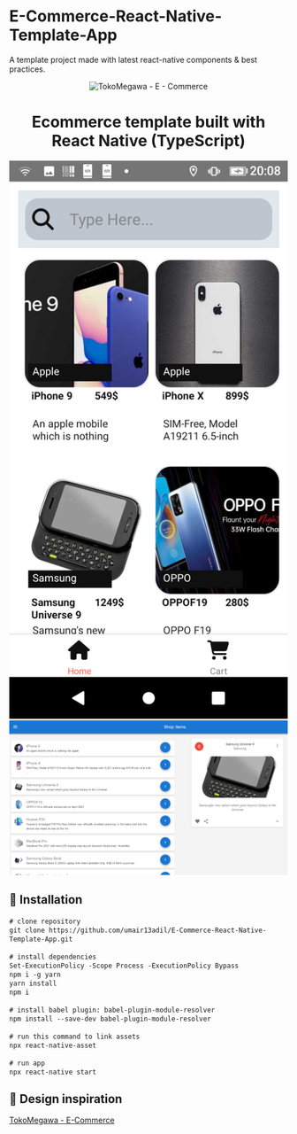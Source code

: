 # E-Commerce-React-Native-Template-App
A template project made with latest react-native components &amp; best practices.

<p align="center">
  <img
    src="https://cdn.dribbble.com/userupload/3080937/file/original-a5f042a0ddfb32ae1cab810882a05b06.png?compress=1&resize=1024x768"
    alt="TokoMegawa - E - Commerce"
  />
</p>
<h1 align="center">
  Ecommerce template built with React Native (TypeScript)
</h1>

![Image1](images/image_1.png)
![Image2](images/image_2.png)

## 🚀 Installation

```
# clone repository
git clone https://github.com/umair13adil/E-Commerce-React-Native-Template-App.git

# install dependencies
Set-ExecutionPolicy -Scope Process -ExecutionPolicy Bypass
npm i -g yarn
yarn install
npm i

# install babel plugin: babel-plugin-module-resolver
npm install --save-dev babel-plugin-module-resolver

# run this command to link assets
npx react-native-asset

# run app
npx react-native start

```

## 📣 Design inspiration

[TokoMegawa - E-Commerce](https://dribbble.com/shots/18733610-TokoMegawa-E-Commerce)
